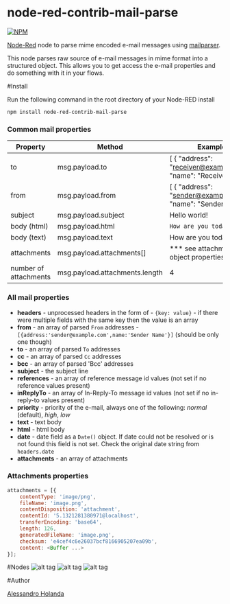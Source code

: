 node-red-contrib-mail-parse
===========================

[![NPM](https://nodei.co/npm/node-red-contrib-mail-parse.png)](https://nodei.co/npm/node-red-contrib-mail-parse/)

[Node-Red][1] node to parse mime encoded e-mail messages using [mailparser][2].

This node parses raw source of e-mail messages in mime format into a structured object. This allows you to get access the e-mail properties and do something with it in your flows.

#Install

Run the following command in the root directory of your Node-RED install

    npm install node-red-contrib-mail-parse

### Common mail properties
Property | Method | Example
------------ | --- | ------------
to | msg.payload.to | [ { "address": "receiver@example.com", "name": "Receiver" } ]
from | msg.payload.from | [ { "address": "sender@example.com", "name": "Sender" } ]
subject | msg.payload.subject | Hello world!
body (html) | msg.payload.html | <code><html><body>How are you today?</body></html></code>
body (text) | msg.payload.text | How are you today?
attachments | msg.payload.attachments[] | *** see attachments object properties ***
number of attachments | msg.payload.attachments.length | 4

### All mail properties

  * **headers** - unprocessed headers in the form of - `{key: value}` - if there were multiple fields with the same key then the value is an array
  * **from** - an array of parsed `From` addresses - `[{address:'sender@example.com',name:'Sender Name'}]` (should be only one though)
  * **to** - an array of parsed `To` addresses
  * **cc** - an array of parsed `Cc` addresses
  * **bcc** - an array of parsed 'Bcc' addresses
  * **subject** - the subject line
  * **references** - an array of reference message id values (not set if no reference values present)
  * **inReplyTo** - an array of In-Reply-To message id values (not set if no in-reply-to values present)
  * **priority** - priority of the e-mail, always one of the following: *normal* (default), *high*, *low*
  * **text** - text body
  * **html** - html body
  * **date** - date field as a `Date()` object. If date could not be resolved or is not found this field is not set. Check the original date string from `headers.date`
  * **attachments** - an array of attachments

### Attachments properties
```javascript
attachments = [{
    contentType: 'image/png',
    fileName: 'image.png',
    contentDisposition: 'attachment',
    contentId: '5.1321281380971@localhost',
    transferEncoding: 'base64',
    length: 126,
    generatedFileName: 'image.png',
    checksum: 'e4cef4c6e26037bcf8166905207ea09b',
    content: <Buffer ...>
}];
```
#Nodes
![alt tag](https://raw.githubusercontent.com/alessandro-holanda/node-red-contrib-mail-parse/master/node.png)
![alt tag](https://raw.githubusercontent.com/alessandro-holanda/node-red-contrib-mail-parse/master/flow.png)
![alt tag](https://raw.githubusercontent.com/alessandro-holanda/node-red-contrib-mail-parse/master/flow-with-attachment-validation.png)

#Author

[Alessandro Holanda][3]


[1]:http://nodered.org
[2]:https://www.npmjs.com/package/mailparser
[3]:https://github.com/alessandro-holanda